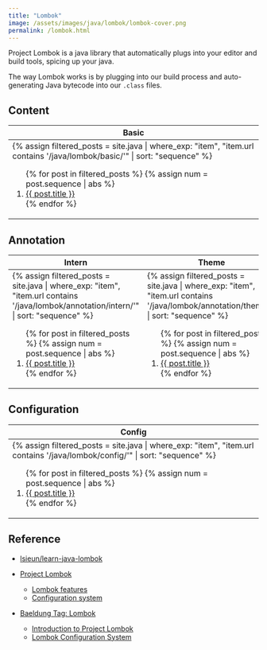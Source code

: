 ```yaml
---
title: "Lombok"
image: /assets/images/java/lombok/lombok-cover.png
permalink: /lombok.html
---
```


Project Lombok is a java library that automatically plugs into your editor and build tools, spicing up your java.

The way Lombok works is by plugging into our build process and auto-generating Java bytecode into our `.class` files.

## Content

<table>
    <thead>
    <tr>
        <th>Basic</th>
    </tr>
    </thead>
    <tbody>
    <tr>
        <td>
{%
assign filtered_posts = site.java |
where_exp: "item", "item.url contains '/java/lombok/basic/'" |
sort: "sequence"
%}
<ol>
    {% for post in filtered_posts %}
    {% assign num = post.sequence | abs %}
    <li>
        <a href="{{ post.url }}">{{ post.title }}</a>
    </li>
    {% endfor %}
</ol>
        </td>
    </tr>
    </tbody>
</table>

## Annotation

<table>
    <thead>
    <tr>
        <th>Intern</th>
        <th>Theme</th>
        <th>Extern</th>
        <th>Experimental</th>
    </tr>
    </thead>
    <tbody>
    <tr>
        <td>
{%
assign filtered_posts = site.java |
where_exp: "item", "item.url contains '/java/lombok/annotation/intern/'" |
sort: "sequence"
%}
<ol>
    {% for post in filtered_posts %}
    {% assign num = post.sequence | abs %}
    <li>
        <a href="{{ post.url }}">{{ post.title }}</a>
    </li>
    {% endfor %}
</ol>
        </td>
        <td>
{%
assign filtered_posts = site.java |
where_exp: "item", "item.url contains '/java/lombok/annotation/theme/'" |
sort: "sequence"
%}
<ol>
    {% for post in filtered_posts %}
    {% assign num = post.sequence | abs %}
    <li>
        <a href="{{ post.url }}">{{ post.title }}</a>
    </li>
    {% endfor %}
</ol>
        </td>
        <td>
{%
assign filtered_posts = site.java |
where_exp: "item", "item.url contains '/java/lombok/annotation/extern/'" |
sort: "sequence"
%}
<ol>
    {% for post in filtered_posts %}
    {% assign num = post.sequence | abs %}
    <li>
        <a href="{{ post.url }}">{{ post.title }}</a>
    </li>
    {% endfor %}
</ol>
        </td>
        <td>
{%
assign filtered_posts = site.java |
where_exp: "item", "item.url contains '/java/lombok/annotation/experimental/'" |
sort: "sequence"
%}
<ol>
    {% for post in filtered_posts %}
    {% assign num = post.sequence | abs %}
    <li>
        <a href="{{ post.url }}">{{ post.title }}</a>
    </li>
    {% endfor %}
</ol>
        </td>
    </tr>
    </tbody>
</table>

## Configuration

<table>
    <thead>
    <tr>
        <th>Config</th>
    </tr>
    </thead>
    <tbody>
    <tr>
        <td>
{%
assign filtered_posts = site.java |
where_exp: "item", "item.url contains '/java/lombok/config/'" |
sort: "sequence"
%}
<ol>
    {% for post in filtered_posts %}
    {% assign num = post.sequence | abs %}
    <li>
        <a href="{{ post.url }}">{{ post.title }}</a>
    </li>
    {% endfor %}
</ol>
        </td>
    </tr>
    </tbody>
</table>

## Reference

- [lsieun/learn-java-lombok](https://github.com/lsieun/learn-java-lombok)

- [Project Lombok](https://projectlombok.org/)
    - [Lombok features](https://projectlombok.org/features/)
    - [Configuration system](https://projectlombok.org/features/configuration)

- [Baeldung Tag: Lombok](https://www.baeldung.com/tag/lombok)
    - [Introduction to Project Lombok](https://www.baeldung.com/intro-to-project-lombok)
    - [Lombok Configuration System](https://www.baeldung.com/lombok-configuration-system)


